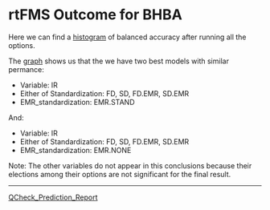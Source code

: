 # rtFMS Outcome for BHBA

Here we can find a [histogram](https://github.com/JFMandujanoR/QCheck_Prediction_Report/blob/master/Hist_Binary_Bal_Acc_GLMNET_BHBA.png) of balanced accuracy after running all the options.

The [graph](https://github.com/JFMandujanoR/QCheck_Prediction_Report/blob/master/Tree_Binary_Bal_Acc_GLMNET_BHBA.png) shows us that the we have two best models with similar permance:

- Variable: IR
- Either of Standardization: FD, SD, FD.EMR, SD.EMR
- EMR_standardization: EMR.STAND

And: 

- Variable: IR
- Either of Standardization: FD, SD, FD.EMR, SD.EMR
- EMR_standardization: EMR.NONE

Note: The other variables do not appear in this conclusions because their elections among their options are not significant for the final result.

_________________________________________________________________________________________________________________________________
[QCheck_Prediction_Report](https://github.com/JFMandujanoR/QCheck_Prediction_Report)
